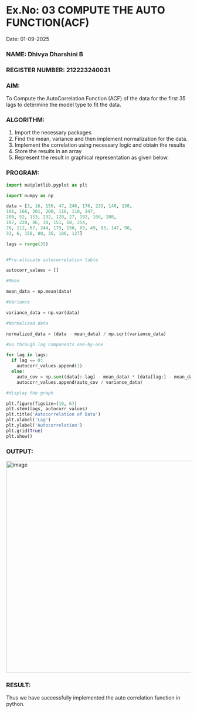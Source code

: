 # Ex.No: 03   COMPUTE THE AUTO FUNCTION(ACF)
Date: 01-09-2025
### NAME: Dhivya Dharshini B
### REGISTER NUMBER: 212223240031
### AIM:
To Compute the AutoCorrelation Function (ACF) of the data for the first 35 lags to determine the model
type to fit the data.
### ALGORITHM:
1. Import the necessary packages
2. Find the mean, variance and then implement normalization for the data.
3. Implement the correlation using necessary logic and obtain the results
4. Store the results in an array
5. Represent the result in graphical representation as given below.
### PROGRAM:
```PYTHON
import matplotlib.pyplot as plt

import numpy as np

data = [3, 16, 156, 47, 246, 176, 233, 140, 130,
101, 166, 201, 200, 116, 118, 247,
209, 52, 153, 232, 128, 27, 192, 168, 208,
187, 228, 86, 30, 151, 18, 254,
76, 112, 67, 244, 179, 150, 89, 49, 83, 147, 90,
33, 6, 158, 80, 35, 186, 127]

lags = range(35)


#Pre-allocate autocorrelation table

autocorr_values = []

#Mean

mean_data = np.mean(data)

#Variance

variance_data = np.var(data)

#Normalized data

normalized_data = (data - mean_data) / np.sqrt(variance_data)

#Go through lag components one-by-one

for lag in lags:
  if lag == 0:
    autocorr_values.append(1)
  else:
    auto_cov = np.sum((data[:-lag] - mean_data) * (data[lag:] - mean_data)) / N  
    autocorr_values.append(auto_cov / variance_data)  

#display the graph

plt.figure(figsize=(10, 6))
plt.stem(lags, autocorr_values)
plt.title('Autocorrelation of Data')
plt.xlabel('Lag')
plt.ylabel('Autocorrelation')
plt.grid(True)
plt.show()

```
### OUTPUT:
<img width="918" height="578" alt="image" src="https://github.com/user-attachments/assets/3efc79e4-0bce-4cf0-af1e-f0d8d114a3b0" />


### RESULT:
Thus we have successfully implemented the auto correlation function in python.
